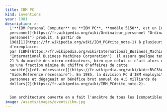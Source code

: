 ```yaml
---
title: IBM PC
kind: inventions
year: 1981
description: >-
  L'**IBM Personal Computer** ou **IBM PC**, **modèle 5150**, est un [ordinateur
  personnel](https://fr.wikipedia.org/wiki/Ordinateur_personnel "Ordinateur
  personnel") produit, à partir de
  1981[1](https://fr.wikipedia.org/wiki/IBM_PC#cite_note-1) à plusieurs millions
  d'exemplaires
  par [IBM](https://fr.wikipedia.org/wiki/International_Business_Machines_Corporation
  "International Business Machines Corporation"). Il assura quelque temps à IBM
  21 % du marché des micro-ordinateurs, bien que celui-ci n'ait alors constitué
  qu'une fraction minime du chiffre d'affaires de cette
  société[\[réf. nécessaire]](https://fr.wikipedia.org/wiki/Aide:R%C3%A9f%C3%A9rence_n%C3%A9cessaire
  "Aide:Référence nécessaire"). En 1985, la division PC d'IBM employait 10 000
  personnes et dégageait un bénéfice brut annuel de 4,5 milliards de
  dollars[2](https://fr.wikipedia.org/wiki/IBM_PC#cite_note-2).


  Son architecture ouverte en a fait l'ancêtre de tous les [compatibles PC](https://fr.wikipedia.org/wiki/Compatible_PC "Compatible PC"). L'IBM-PC est présenté à New York, lors d'une conférence de presse dans l'hôtel [Waldorf-Astoria](https://fr.wikipedia.org/wiki/Waldorf-Astoria "Waldorf-Astoria"), le [12](https://fr.wikipedia.org/wiki/12_ao%C3%BBt "12 août") [août](https://fr.wikipedia.org/wiki/Ao%C3%BBt_1981 "Août 1981") [1981](https://fr.wikipedia.org/wiki/1981 "1981").
image: /assets/images/events/ibm.jpg
---
```

